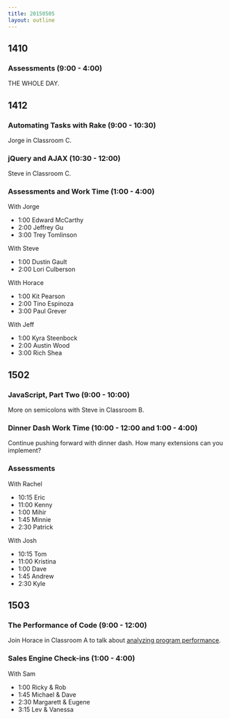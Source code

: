 ```yaml
---
title: 20150505
layout: outline
---
```


## 1410

### Assessments (9:00 - 4:00)

THE WHOLE DAY.

## 1412

### Automating Tasks with Rake (9:00 - 10:30)

Jorge in Classroom C.

### jQuery and AJAX (10:30 - 12:00)

Steve in Classroom C. 

### Assessments and Work Time (1:00 - 4:00)

With Jorge

* 1:00 Edward McCarthy
* 2:00 Jeffrey Gu
* 3:00 Trey Tomlinson

With Steve

* 1:00 Dustin Gault
* 2:00 Lori Culberson

With Horace

* 1:00 Kit Pearson
* 2:00 Tino Espinoza
* 3:00 Paul Grever

With Jeff

* 1:00 Kyra Steenbock
* 2:00 Austin Wood
* 3:00 Rich Shea

## 1502

### JavaScript, Part Two (9:00 - 10:00)

More on semicolons with Steve in Classroom B.

### Dinner Dash Work Time (10:00 - 12:00 and 1:00 - 4:00)

Continue pushing forward with dinner dash. How many extensions can you implement? 

### Assessments

With Rachel

* 10:15 Eric
* 11:00 Kenny
* 1:00 Mihir
* 1:45 Minnie
* 2:30 Patrick

With Josh

* 10:15 Tom
* 11:00 Kristina
* 1:00 Dave
* 1:45 Andrew
* 2:30 Kyle

## 1503

### The Performance of Code (9:00 - 12:00)

Join Horace in Classroom A to talk about [analyzing program performance](https://github.com/turingschool/lesson_plans/blob/master/ruby_01-object_oriented_programming_with_ruby/performance_of_code.markdown).

### Sales Engine Check-ins (1:00 - 4:00)

With Sam

* 1:00 Ricky & Rob
* 1:45 Michael & Dave
* 2:30 Margarett & Eugene
* 3:15 Lev & Vanessa
